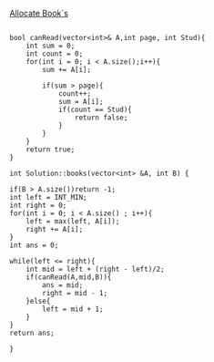 [Allocate Book`s](https://www.scaler.com/academy/mentee-dashboard/class/34555/homework/problems/270?navref=cl_tt_lst_nm)


```

bool canRead(vector<int>& A,int page, int Stud){
    int sum = 0;
    int count = 0;
    for(int i = 0; i < A.size();i++){
        sum += A[i];
        
        if(sum > page){
            count++;
            sum = A[i];
            if(count == Stud){
                return false;
            }
        }
    }
    return true;
}

int Solution::books(vector<int> &A, int B) {

if(B > A.size())return -1;
int left = INT_MIN;
int right = 0;
for(int i = 0; i < A.size() ; i++){
    left = max(left, A[i]);
    right += A[i];
}
int ans = 0;

while(left <= right){
    int mid = left + (right - left)/2;
    if(canRead(A,mid,B)){
        ans = mid;
        right = mid - 1;
    }else{
        left = mid + 1;
    }
}
return ans;

}


```
